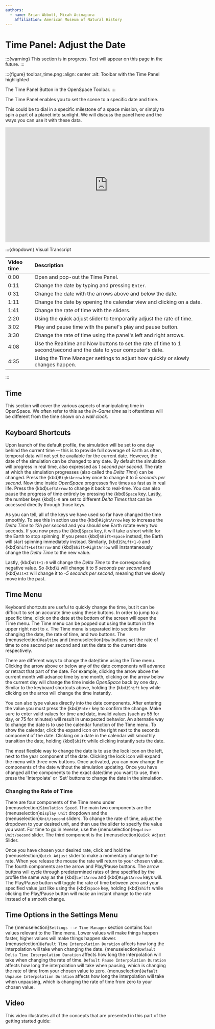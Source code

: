 ```yaml
---
authors:
  - name: Brian Abbott, Micah Acinapura
    affiliation: American Museum of Natural History
---
```



# Time Panel: Adjust the Date

:::{warning}
This section is in progress. Text will appear on this page in the future.
:::


:::{figure} toolbar_time.png
:align: center
:alt: Toolbar with the Time Panel highlighted

The Time Panel Button in the OpenSpace Toolbar.
:::


The Time Panel enables you to set the scene to a specific date and time.

This could be to dial in a specific milestone of a space mission, or simply to spin a part of a planet into sunlight. We will discuss the panel here and the ways you can use it with these data.



<div style="margin-left: auto; margin-right: auto; width: 640px;">
<iframe width="640" height="360" src="https://www.youtube.com/embed/z0daNU4OFFA?si=dGTIrgsDlr46b5GF" title="YouTube video player" frameborder="0" allow="accelerometer; autoplay; clipboard-write; encrypted-media; gyroscope; picture-in-picture; web-share" referrerpolicy="strict-origin-when-cross-origin" allowfullscreen></iframe>

:::{dropdown} Visual Transcript

| Video time | Description |
|:-------------|:------------------|
| 0:00 | Open and pop-out the Time Panel. |
| 0:11 | Change the date by typing and pressing `Enter`. |
| 0:31 | Change the date with the arrows above and below the date. |
| 1:11 | Change the date by opening the calendar view and clicking on a date. |
| 1:41 | Change the rate of time with the sliders. |
| 2:20 | Using the quick adjust slider to temporarily adjust the rate of time. |
| 3:02 | Play and pause time with the panel's play and pause button. |
| 3:30 | Change the rate of time using the panel's left and right arrows. |
| 4:08 | Use the Realtime and Now buttons to set the rate of time to 1 second/second and the date to your computer's date. |
| 4:35 | Using the Time Manager settings to adjust how quickly or slowly changes happen. |
:::
</div>





## Time
This section will cover the various aspects of manipulating time in OpenSpace. We often refer to this as the _In-Game time_ as it oftentimes will be different from the time shown on a _wall clock_.


## Keyboard Shortcuts
Upon launch of the default profile, the simulation will be set to one day behind the current time -- this is to provide full coverage of Earth as often, temporal data will not yet be available for the current date. However, the date of the simulation can be changed to any date. By default the simulation will progress in real time, also expressed as _1 second per second_. The rate at which the simulation progresses (also called the _Delta Time_) can be changed. Press the {kbd}`RightArrow` key once to change it to _5 seconds per second_. Now time inside _OpenSpace_ progresses five times as fast as in real life. Press the {kbd}`LeftArrow` to change it back to real-time. You can also pause the progress of time entirely by pressing the {kbd}`Space` key. Lastly, the number keys {kbd}`1-0` are set to different _Delta Times_ that can be accessed directly through those keys.

As you can tell, all of the keys we have used so far have changed the time smoothly. To see this in action use the {kbd}`RightArrow` key to increase the _Delta Time_ to _12h per second_ and you should see Earth rotate every two seconds. If you now press the {kbd}`Space` key, it will take a short while for the Earth to stop spinning. If you press {kbd}`Shift+Space` instead, the Earth will start spinning immediately instead. Similarly, {kbd}`Shift+1-0` and {kbd}`Shift+LeftArrow` and {kbd}`Shift+RightArrow` will instantaneously change the _Delta Time_ to the new value.

Lastly, {kbd}`Alt+1-0` will change the _Delta Time_ to the corresponding negative value. So {kbd}`2` will change it to _5 seconds per second_ and {kbd}`Alt+2` will change it to _-5 seconds per second_, meaning that we slowly move into the past.


## Time Menu
Keyboard shortcuts are useful to quickly change the time, but it can be difficult to set an accurate time using these buttons. In order to jump to a specific time, click on the date at the bottom of the screen will open the Time menu. The Time menu can be popped out using the button in the upper right next to `x`. The Time menu is separated into sections for changing the date, the rate of time, and two buttons. The {menuselection}`Realtime` and {menuselection}`Now` buttons set the rate of time to one second per second and set the date to the current date respectively.

There are different ways to change the date/time using the Time menu. Clicking the arrow above or below any of the date components will advance or retract that part of the date. For example, clicking the arrow above the current month will advance time by one month, clicking on the arrow below the current day will change the time inside _OpenSpace_ back by one day. Similar to the keyboard shortcuts above, holding the {kbd}`Shift` key while clicking on the arros will change the time instantly.

You can also type values directly into the date components. After entering the value you must press the {kbd}`Enter` key to confirm the change. Make sure to enter valid values for time and date, invalid values (such as 55 for day, or 75 for minutes) will result in unexpected behavior. An alternatie way to change the date is to use the calendar function of the Time menu. To show the calendar, click the expand icon on the right next to the seconds component of the date. Clicking on a date in the calendar will smoothly transition the date, holding {kbd}`Shift` while clicking instantly sets the date.

The most flexible way to change the date is to use the lock icon on the left, next to the year component of the date. Clicking the lock icon will expand the menu with three new buttons. Once activated, you can now change the components of the date without the simulation updating. Once you have changed all the components to the exact date/time you want to use, then press the 'Interpolate' or 'Set' buttons to change the date in the simulation.

### Changing the Rate of Time
There are four components of the Time menu under {menuselection}`Simulation Speed`. The main two components are the {menuselection}`Display Unit` dropdown and the {menuselection}`Unit/second` sliders. To change the rate of time, adjust the dropdown to your desired unit, and then use the slider to specify the value you want. For time to go in reverse, use the {menuselection}`Negative Unit/second` slider. The third component is the {menuselection}`Quick Adjust` Slider.

Once you have chosen your desired rate, click and hold the {menuselection}`Quick Adjust` slider to make a momentary change to the rate. When you release the mouse the rate will return to your chosen value. The fourth components are the arrow and Play/Pause buttons. The arrow buttons will cycle through predetermined rates of time specified by the profile the same way as the {kbd}`LeftArrow` and {kbd}`RightArrow` keys will. The Play/Pause button will toggle the rate of time between zero and your specified value just like using the {kbd}`Space` key, holding {kbd}`Shift` while clicking the Play/Pause button will make an instant change to the rate instead of a smooth change.


## Time Options in the Settings Menu
The {menuselection}`Settings --> Time Manager` section contains four values relevant to the Time menu. Lower values will make things happen faster, higher values will make things happen slower. {menuselection}`Default Time Interpolation Duration` affects how long the interpolation will take when changing the date. {menuselection}`Default Delta Time Interpolation Duration` affects how long the interpolation will take when changing the rate of time. `Default Pause Interpolation Duration` affects how long the interpolation will take when pausing, which is changing the rate of time from your chosen value to zero. {menuselection}`Default Unpause Interpolation Duration` affects how long the interpolation will take when unpausing, which is changing the rate of time from zero to your chosen value.


## Video
This video illustrates all of the concepts that are presented in this part of the getting started guide:

